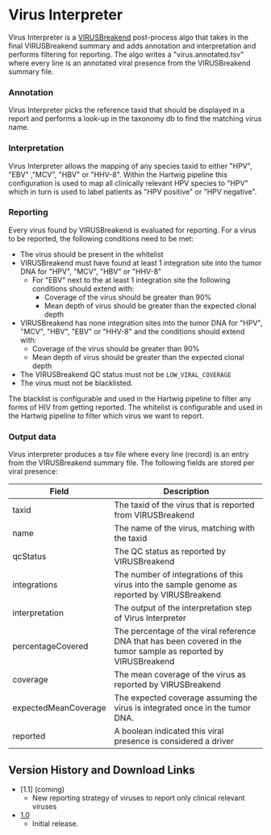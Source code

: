 # Virus Interpreter

Virus Interpreter is a [VIRUSBreakend](https://pubmed.ncbi.nlm.nih.gov/33973999) post-process algo that takes in the final VIRUSBreakend
summary and adds annotation and interpretation and performs filtering for reporting. The algo writes a "virus.annotated.tsv" where every line is an
annotated viral presence from the VIRUSBreakend summary file.

### Annotation

Virus Interpreter picks the reference taxid that should be displayed in a report and performs a look-up in the taxonomy db to find the matching virus name.

### Interpretation

Virus Interpreter allows the mapping of any species taxid to either "HPV", "EBV" ,"MCV", "HBV" or "HHV-8". 
Within the Hartwig pipeline this configuration is used to map all clinically relevant HPV species to "HPV" 
which in turn is used to label patients as "HPV positive" or "HPV negative".

### Reporting

Every virus found by VIRUSBreakend is evaluated for reporting. For a virus to be reported, the following conditions need to be met:
 - The virus should be present in the whitelist 
 - VIRUSBreakend must have found at least 1 integration site into the tumor DNA for "HPV", "MCV", "HBV" or "HHV-8"
   - For "EBV" next to the at least 1 integration site the following conditions should extend with: 
     - Coverage of the virus should be greater than 90%
     - Mean depth of virus should be greater than the expected clonal depth
 - VIRUSBreakend has none integration sites into the tumor DNA for "HPV", "MCV", "HBV", "EBV" or "HHV-8" and the conditions should extend with: 
   - Coverage of the virus should be greater than 90% 
   - Mean depth of virus should be greater than the expected clonal depth 
 - The VIRUSBreakend QC status must not be `LOW_VIRAL_COVERAGE`
 - The virus must not be blacklisted.
 
The blacklist is configurable and used in the Hartwig pipeline to filter any forms of HIV from getting reported.
The whitelist is configurable and used in the Hartwig pipeline to filter which virus we want to report. 

### Output data

Virus interpreter produces a tsv file where every line (record) is an entry from the VIRUSBreakend summary file. 
The following fields are stored per viral presence:

Field | Description 
---|---
taxid | The taxid of the virus that is reported from VIRUSBreakend
name | The name of the virus, matching with the taxid
qcStatus | The QC status as reported by VIRUSBreakend
integrations | The number of integrations of this virus into the sample genome as reported by VIRUSBreakend
interpretation | The output of the interpretation step of Virus Interpreter
percentageCovered | The percentage of the viral reference DNA that has been covered in the tumor sample as reported by VIRUSBreakend
coverage | The mean coverage of the virus as reported by VIRUSBreakend 
expectedMeanCoverage | The expected coverage assuming the virus is integrated once in the tumor DNA. 
reported | A boolean indicated this viral presence is considered a driver

 ## Version History and Download Links
 - [1.1] (coming)
   - New reporting strategy of viruses to report only clinical relevant viruses
 - [1.0](https://github.com/hartwigmedical/hmftools/releases/tag/virus-interpreter-v1.0)
   - Initial release. 